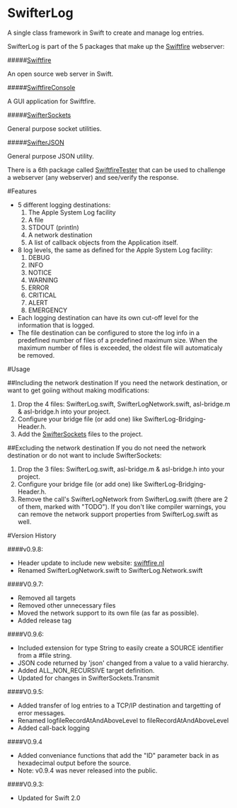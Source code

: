 # SwifterLog
A single class framework in Swift to create and manage log entries.

SwifterLog is part of the 5 packages that make up the [Swiftfire](http://swiftfire.nl) webserver:

#####[Swiftfire](https://github.com/Swiftrien/Swiftfire)

An open source web server in Swift.

#####[SwiftfireConsole](https://github.com/Swiftrien/SwiftfireConsole)

A GUI application for Swiftfire.

#####[SwifterSockets](https://github.com/Swiftrien/SwifterSockets)

General purpose socket utilities.

#####[SwifterJSON](https://github.com/Swiftrien/SwifterJSON)

General purpose JSON utility.

There is a 6th package called [SwiftfireTester](https://github.com/Swiftrien/SwiftfireTester) that can be used to challenge a webserver (any webserver) and see/verify the response.

#Features

- 5 different logging destinations:
	1. The Apple System Log facility
	2. A file
	3. STDOUT (println)
	4. A network destination
	5. A list of callback objects from the Application itself.
- 8 log levels, the same as defined for the Apple System Log facility:
	1. DEBUG
	2. INFO
	3. NOTICE
	4. WARNING
	5. ERROR
	6. CRITICAL
	7. ALERT
	8. EMERGENCY
- Each logging destination can have its own cut-off level for the information that is logged.
- The file destination can be configured to store the log info in a predefined number of files of a predefined maximum size. When the maximum number of files is exceeded, the oldest file will automaticaly be removed.

#Usage

##Including the network destination
If you need the network destination, or want to get goiing without making modifications:

1. Drop the 4 files: SwifterLog.swift, SwifterLogNetwork.swift, asl-bridge.m & asl-bridge.h into your project.
2. Configure your bridge file (or add one) like SwifterLog-Bridging-Header.h.
3. Add the [SwifterSockets](https://github.com/Swiftrien/SwifterSockets) files to the project.

##Excluding the network destination
If you do not need the network destination or do not want to include SwifterSockets:

1. Drop the 3 files: SwifterLog.swift, asl-bridge.m & asl-bridge.h into your project.
2. Configure your bridge file (or add one) like SwifterLog-Bridging-Header.h.
3. Remove the call's SwifterLogNetwork from SwifterLog.swift (there are 2 of them, marked with "TODO"). If you don't like compiler warnings, you can remove the network support properties from SwifterLog.swift as well.

#Version History

####v0.9.8:

- Header update to include new website: [swiftfire.nl](http://swiftfire.nl)
- Renamed SwifterLogNetwork.swift to SwifterLog.Network.swift

####V0.9.7:

- Removed all targets
- Removed other unnecessary files
- Moved the network support to its own file (as far as possible).
- Added release tag

####V0.9.6:

- Included extension for type String to easily create a SOURCE identifier from a #file string.
- JSON code returned by 'json' changed from a value to a valid hierarchy.
- Added ALL_NON_RECURSIVE target definition.
- Updated for changes in SwifterSockets.Transmit

####V0.9.5:

- Added transfer of log entries to a TCP/IP destination and targetting of error messages.
- Renamed logfileRecordAtAndAboveLevel to fileRecordAtAndAboveLevel
- Added call-back logging

####V0.9.4

- Added conveniance functions that add the "ID" parameter back in as hexadecimal output before the source.
- Note: v0.9.4 was never released into the public.

####V0.9.3:
- Updated for Swift 2.0
